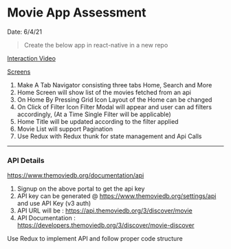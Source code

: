 # Movie App Assessment

Date: 6/4/21

> Create the below app in react-native in a new repo

[Interaction Video](https://drive.google.com/file/d/140-cwqkHX6CxOfk_B9XGWEJnR5IYTCVH/view?usp=sharing)

[Screens](https://drive.google.com/drive/folders/13w9o2LUl0ZFYqb3UcxY36u9q0CvL16bT?usp=sharing)

1. Make A Tab Navigator consisting three tabs Home, Search and More
2. Home Screen will show list of the movies fetched from an api
3. On Home By Pressing Grid Icon Layout of the Home can be changed
4. On Click of Filter Icon Filter Modal will appear and user can ad filters accordingly, (At a Time Single Filter will be applicable)
5. Home Title will be updated according to the filter applied
6. Movie List will support Pagination
7. Use Redux with Redux thunk for state management and Api Calls

<hr>

### API Details

https://www.themoviedb.org/documentation/api

1. Signup on the above portal to get the api key
2. API key can be generated @ https://www.themoviedb.org/settings/api and use API Key (v3 auth)
3. API URL  will be : https://api.themoviedb.org/3/discover/movie
4. API Documentation : https://developers.themoviedb.org/3/discover/movie-discover

Use Redux to implement API and follow proper code structure
